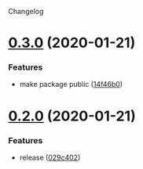 Changelog

# [0.3.0](https://github.com/ciklum-digital/cra-template-typescript-redux/compare/v0.2.0...v0.3.0) (2020-01-21)


### Features

* make package public ([14f46b0](https://github.com/ciklum-digital/cra-template-typescript-redux/commit/14f46b0bbbbccac2ba6176548ea8e607dd852a1b))

# [0.2.0](https://github.com/ciklum-digital/cra-template-typescript-redux/compare/v0.1.2...v0.2.0) (2020-01-21)


### Features

* release ([029c402](https://github.com/ciklum-digital/cra-template-typescript-redux/commit/029c4023d5f411b9edb5f01f3253158e27298c41))

